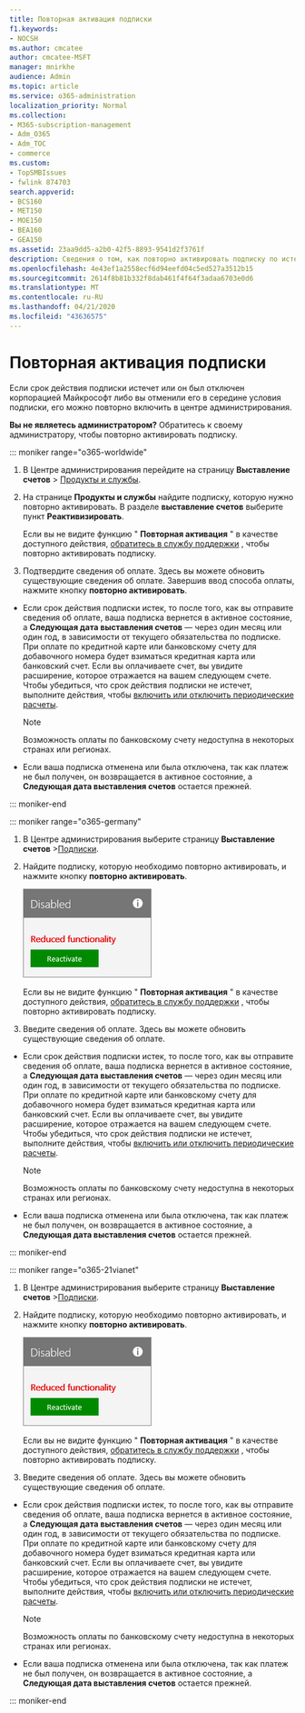 ```yaml
---
title: Повторная активация подписки
f1.keywords:
- NOCSH
ms.author: cmcatee
author: cmcatee-MSFT
manager: mnirkhe
audience: Admin
ms.topic: article
ms.service: o365-administration
localization_priority: Normal
ms.collection:
- M365-subscription-management
- Adm_O365
- Adm_TOC
- commerce
ms.custom:
- TopSMBIssues
- fwlink 874703
search.appverid:
- BCS160
- MET150
- MOE150
- BEA160
- GEA150
ms.assetid: 23aa9dd5-a2b0-42f5-8893-9541d2f3761f
description: Сведения о том, как повторно активировать подписку по истечении срока ее действия, или если корпорация Майкрософт ее отключила или отменили ее в центре.
ms.openlocfilehash: 4e43ef1a2558ecf6d94eefd04c5ed527a3512b15
ms.sourcegitcommit: 2614f8b81b332f8dab461f4f64f3adaa6703e0d6
ms.translationtype: MT
ms.contentlocale: ru-RU
ms.lasthandoff: 04/21/2020
ms.locfileid: "43636575"
---
```

# <a name="reactivate-your-subscription"></a>Повторная активация подписки

Если срок действия подписки истечет или он был отключен корпорацией Майкрософт либо вы отменили его в середине условия подписки, его можно повторно включить в центре администрирования.
  
 **Вы не являетесь администратором?** Обратитесь к своему администратору, чтобы повторно активировать подписку.

::: moniker range="o365-worldwide"


1. В Центре администрирования перейдите на страницу **Выставление счетов** \> <a href="https://go.microsoft.com/fwlink/p/?linkid=842054" target="_blank">Продукты и службы</a>.

2. На странице **Продукты и службы** найдите подписку, которую нужно повторно активировать. В разделе **выставление счетов** выберите пункт **Реактивизировать**.
  
    Если вы не видите функцию " **Повторная активация** " в качестве доступного действия, [обратитесь в службу поддержки](../../admin/contact-support-for-business-products.md) , чтобы повторно активировать подписку.

3. Подтвердите сведения об оплате. Здесь вы можете обновить существующие сведения об оплате. Завершив ввод способа оплаты, нажмите кнопку **повторно активировать**.

  - Если срок действия подписки истек, то после того, как вы отправите сведения об оплате, ваша подписка вернется в активное состояние, а **Следующая дата выставления счетов** — через один месяц или один год, в зависимости от текущего обязательства по подписке. При оплате по кредитной карте или банковскому счету для добавочного номера будет взиматься кредитная карта или банковский счет. Если вы оплачиваете счет, вы увидите расширение, которое отражается на вашем следующем счете. Чтобы убедиться, что срок действия подписки не истечет, выполните действия, чтобы [включить или отключить периодические расчеты](renew-your-subscription.md).

    > [!NOTE]
    > Возможность оплаты по банковскому счету недоступна в некоторых странах или регионах.
  
  - Если ваша подписка отменена или была отключена, так как платеж не был получен, он возвращается в активное состояние, а **Следующая дата выставления счетов** остается прежней.

::: moniker-end


::: moniker range="o365-germany"
  
1. В Центре администрирования выберите страницу **Выставление счетов** \><a href="https://go.microsoft.com/fwlink/p/?linkid=847745" target="_blank">Подписки</a>.

2. Найдите подписку, которую необходимо повторно активировать, и нажмите кнопку **повторно активировать**.

    ![Закрытие карточки подписки с отключенной и ограниченной функциональностью с кнопкой повторной активации.](../../media/4042c2c7-48d3-4add-963f-42f9fbcede07.png)
  
    Если вы не видите функцию " **Повторная активация** " в качестве доступного действия, [обратитесь в службу поддержки](../../admin/contact-support-for-business-products.md) , чтобы повторно активировать подписку.

3. Введите сведения об оплате. Здесь вы можете обновить существующие сведения об оплате.

  - Если срок действия подписки истек, то после того, как вы отправите сведения об оплате, ваша подписка вернется в активное состояние, а **Следующая дата выставления счетов** — через один месяц или один год, в зависимости от текущего обязательства по подписке. При оплате по кредитной карте или банковскому счету для добавочного номера будет взиматься кредитная карта или банковский счет. Если вы оплачиваете счет, вы увидите расширение, которое отражается на вашем следующем счете. Чтобы убедиться, что срок действия подписки не истечет, выполните действия, чтобы [включить или отключить периодические расчеты](renew-your-subscription.md).

    > [!NOTE]
    > Возможность оплаты по банковскому счету недоступна в некоторых странах или регионах.
  
  - Если ваша подписка отменена или была отключена, так как платеж не был получен, он возвращается в активное состояние, а **Следующая дата выставления счетов** остается прежней.

  ::: moniker-end

::: moniker range="o365-21vianet"
  
1. В Центре администрирования выберите страницу **Выставление счетов** \><a href="https://go.microsoft.com/fwlink/p/?linkid=850626" target="_blank">Подписки</a>.

2. Найдите подписку, которую необходимо повторно активировать, и нажмите кнопку **повторно активировать**.

    ![Закрытие карточки подписки с отключенной и ограниченной функциональностью с кнопкой повторной активации.](../../media/4042c2c7-48d3-4add-963f-42f9fbcede07.png)
  
    Если вы не видите функцию " **Повторная активация** " в качестве доступного действия, [обратитесь в службу поддержки](../../admin/contact-support-for-business-products.md) , чтобы повторно активировать подписку.

3. Введите сведения об оплате. Здесь вы можете обновить существующие сведения об оплате.

  - Если срок действия подписки истек, то после того, как вы отправите сведения об оплате, ваша подписка вернется в активное состояние, а **Следующая дата выставления счетов** — через один месяц или один год, в зависимости от текущего обязательства по подписке. При оплате по кредитной карте или банковскому счету для добавочного номера будет взиматься кредитная карта или банковский счет. Если вы оплачиваете счет, вы увидите расширение, которое отражается на вашем следующем счете. Чтобы убедиться, что срок действия подписки не истечет, выполните действия, чтобы [включить или отключить периодические расчеты](renew-your-subscription.md).

    > [!NOTE]
    > Возможность оплаты по банковскому счету недоступна в некоторых странах или регионах.
  
  - Если ваша подписка отменена или была отключена, так как платеж не был получен, он возвращается в активное состояние, а **Следующая дата выставления счетов** остается прежней.

  ::: moniker-end